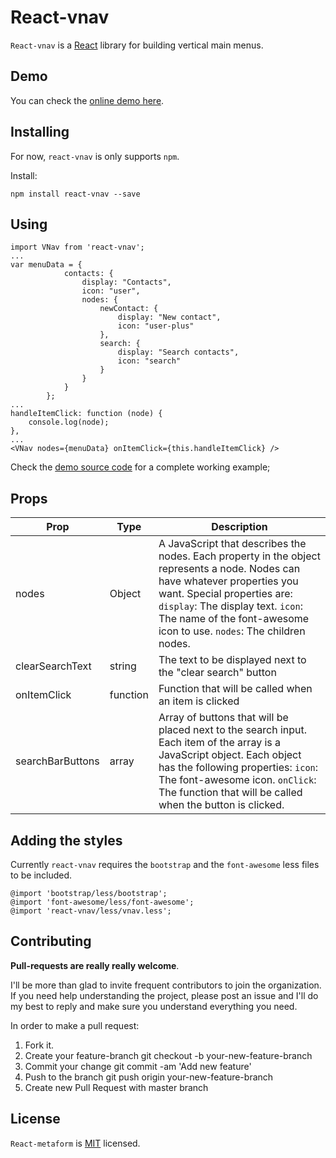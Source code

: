 React-vnav
===

`React-vnav` is a [React](https://facebook.github.io/react/) library for building vertical main menus.

Demo
---

You can check the [online demo here](http://gearz-lab.github.io/react-vnav/demo.html).

Installing
---

For now, `react-vnav` is only supports `npm`.

Install:

    npm install react-vnav --save
    
Using
---

    import VNav from 'react-vnav';
    ...
    var menuData = {
                contacts: {
                    display: "Contacts",
                    icon: "user",
                    nodes: {
                        newContact: {
                            display: "New contact",
                            icon: "user-plus"
                        },
                        search: {
                            display: "Search contacts",
                            icon: "search"
                        }
                    }
                }
            };
    ...
    handleItemClick: function (node) {
        console.log(node);
    },
    ...
    <VNav nodes={menuData} onItemClick={this.handleItemClick} />
    
Check the [demo source code](https://github.com/gearz-lab/react-vnav/blob/master/demo/pages/Demo.js) for a complete working example;

Props
---

Prop | Type | Description
--- | --- | ---
nodes | Object | A JavaScript that describes the nodes. Each property in the object represents a node. Nodes can have whatever properties you want. Special properties are: `display`: The display text.  `icon`: The name of the font-awesome icon to use. `nodes`: The children nodes.
clearSearchText | string | The text to be displayed next to the "clear search" button
onItemClick | function | Function that will be called when an item is clicked
searchBarButtons | array | Array of buttons that will be placed next to the search input. Each item of the array is a JavaScript object. Each object has the following properties: `icon`: The font-awesome icon. `onClick`: The function that will be called when the button is clicked.

Adding the styles
---

Currently `react-vnav` requires the `bootstrap` and the `font-awesome` less files to be included.

    @import 'bootstrap/less/bootstrap';
    @import 'font-awesome/less/font-awesome';
    @import 'react-vnav/less/vnav.less';
    

Contributing
---

**Pull-requests are really really welcome**.
 
I'll be more than glad to invite frequent contributors to join the organization.
If you need help understanding the project, please post an issue and I'll do my best to reply and make sure you understand everything
you need.

In order to make a pull request:

 1. Fork it.
 2. Create your feature-branch git checkout -b your-new-feature-branch
 3. Commit your change git commit -am 'Add new feature'
 4. Push to the branch git push origin your-new-feature-branch
 5. Create new Pull Request with master branch

License
---
`React-metaform` is [MIT](https://github.com/gearz-lab/react-vnav/blob/master/LICENSE) licensed.